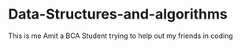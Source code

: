 # Data-Structures-and-algorithms
 This is me Amit a BCA Student trying to help out my friends in coding
